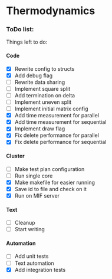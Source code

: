# Thermodynamics

### ToDo list:

Things left to do:

#### Code

- [X] Rewrite config to structs
- [X] Add debug flag
- [ ] Rewrite data sharing
- [ ] Implement square split
- [ ] Add termination on delta
- [ ] Implement uneven split
- [ ] Implement initial matrix config
- [X] Add time measurement for parallel
- [X] Add time measurement for sequential
- [X] Implement draw flag
- [X] Fix delete performance for parallel
- [X] Fix delete performance for sequential

#### Cluster

- [ ] Make test plan configuration
- [ ] Run single core
- [X] Make makefile for easier running
- [X] Save id to file and check on it
- [X] Run on MIF server

#### Text

- [ ] Cleanup
- [ ] Start writing

#### Automation

- [ ] Add unit tests
- [ ] Text automation
- [X] Add integration tests
